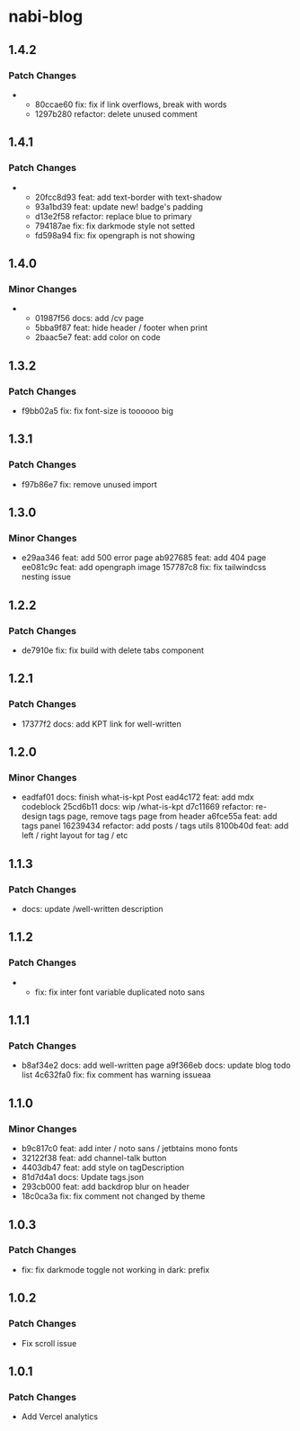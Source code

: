 # nabi-blog

## 1.4.2

### Patch Changes

- - 80ccae60 fix: fix if link overflows, break with words
  - 1297b280 refactor: delete unused comment

## 1.4.1

### Patch Changes

- - 20fcc8d93 feat: add text-border with text-shadow
  - 93a1bd39 feat: update new! badge's padding
  - d13e2f58 refactor: replace blue to primary
  - 794187ae fix: fix darkmode style not setted
  - fd598a94 fix: fix opengraph is not showing

## 1.4.0

### Minor Changes

- - 01987f56 docs: add /cv page
  - 5bba9f87 feat: hide header / footer when print
  - 2baac5e7 feat: add color on code

## 1.3.2

### Patch Changes

- f9bb02a5 fix: fix font-size is toooooo big

## 1.3.1

### Patch Changes

- f97b86e7 fix: remove unused import

## 1.3.0

### Minor Changes

- e29aa346 feat: add 500 error page
  ab927685 feat: add 404 page
  ee081c9c feat: add opengraph image
  157787c8 fix: fix tailwindcss nesting issue

## 1.2.2

### Patch Changes

- de7910e fix: fix build with delete tabs component

## 1.2.1

### Patch Changes

- 17377f2 docs: add KPT link for well-written

## 1.2.0

### Minor Changes

- eadfaf01 docs: finish what-is-kpt Post
  ead4c172 feat: add mdx codeblock
  25cd6b11 docs: wip /what-is-kpt
  d7c11669 refactor: re-design tags page, remove tags page from header
  a6fce55a feat: add tags panel
  16239434 refactor: add posts / tags utils
  8100b40d feat: add left / right layout for tag / etc

## 1.1.3

### Patch Changes

- docs: update /well-written description

## 1.1.2

### Patch Changes

- - fix: fix inter font variable duplicated noto sans

## 1.1.1

### Patch Changes

- b8af34e2 docs: add well-written page
  a9f366eb docs: update blog todo list
  4c632fa0 fix: fix comment has warning issueaa

## 1.1.0

### Minor Changes

- b9c817c0 feat: add inter / noto sans / jetbtains mono fonts
- 32122f38 feat: add channel-talk button
- 4403db47 feat: add style on tagDescription
- 81d7d4a1 docs: Update tags.json
- 293cb000 feat: add backdrop blur on header
- 18c0ca3a fix: fix comment not changed by theme

## 1.0.3

### Patch Changes

- fix: fix darkmode toggle not working in dark: prefix

## 1.0.2

### Patch Changes

- Fix scroll issue

## 1.0.1

### Patch Changes

- Add Vercel analytics
